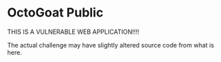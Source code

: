 # OctoGoat Public

THIS IS A VULNERABLE WEB APPLICATION!!!!

The actual challenge may have slightly altered source code from what is here.
